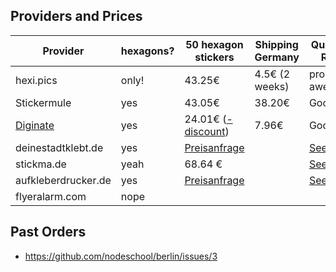 ## Providers and Prices
Provider | hexagons? |  50 hexagon stickers | Shipping Germany | Quality / Refs
----------- | --------------- |  --------------------------- | ----------- | ------------
hexi.pics | only! | 43.25€ | 4.5€ (2 weeks) | probably awesome
Stickermule | yes | 43.05€ | 38.20€ | Good
[Diginate](http://www.diginate.com/) | yes | 24.01€ ([-discount](https://twitter.com/lloydwatkin/status/514354630965620736)) | 7.96€ | Good [1](https://twitter.com/terinjokes/status/514081902496460800) [2](https://twitter.com/lloydwatkin/status/514083978320838657)
deinestadtklebt.de | yes  | [Preisanfrage](https://www.deinestadtklebt.de/anfrage/preisanfrage)  |  |  [See here]( https://twitter.com/liane_thoennes/status/503792339962572800)
stickma.de | yeah  | 68.64 €  |  |   [See here]( https://twitter.com/liane_thoennes/status/503792339962572800)
aufkleberdrucker.de | yes | [Preisanfrage](http://www.aufkleberdruck.de/aufkleberdruck-online-anfrage.htm)  |  |   [See here]( https://twitter.com/liane_thoennes/status/503792339962572800)
flyeralarm.com | nope | |  |  | 

## Past Orders
* https://github.com/nodeschool/berlin/issues/3
